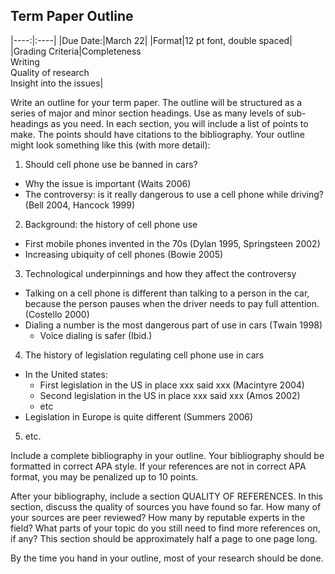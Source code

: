 ## Term Paper Outline

|----:|:----|
|Due Date:|March 22|
|Format|12 pt font, double spaced|
|Grading Criteria|Completeness<br>Writing<br>Quality of research<br>Insight into the issues|

Write an outline for your term paper. The outline will be structured as a series of major and minor section headings. Use as many levels of sub-headings as you need. In each section, you will include a list of points to make. The points should have citations to the bibliography. Your outline might look something like this (with more detail):


1. Should cell phone use be banned in cars?
- Why the issue is important (Waits 2006)
- The controversy: is it really dangerous to use a cell phone while driving? (Bell 2004, Hancock 1999)

2. Background: the history of cell phone use
- First mobile phones invented in the 70s (Dylan 1995, Springsteen 2002)
- Increasing ubiquity of cell phones (Bowie 2005)

3. Technological underpinnings and how they affect the controversy
- Talking on a cell phone is different than talking to a person in the car, because the person pauses when the driver needs to pay full attention. (Costello 2000)
- Dialing a number is the most dangerous part of use in cars (Twain 1998)
  - Voice dialing is safer (Ibid.)

4. The history of legislation regulating cell phone use in cars
- In the United states:
  - First legislation in the US in place xxx said xxx (Macintyre 2004)
  - Second legislation in the US in place xxx said xxx (Amos 2002)
  - etc
- Legislation in Europe is quite different (Summers 2006)

5. etc.

Include a complete bibliography in your outline. Your bibliography should be formatted in correct APA style. If your references are not in correct APA format, you may be penalized up to 10 points.

After your bibliography, include a section QUALITY OF REFERENCES. In this section, discuss the quality of sources you have found so far. How many of your sources are peer reviewed? How many by reputable experts in the field? What parts of your topic do you still need to find more references on, if any? This section should be approximately half a page to one page long.

By the time you hand in your outline, most of your research should be done.